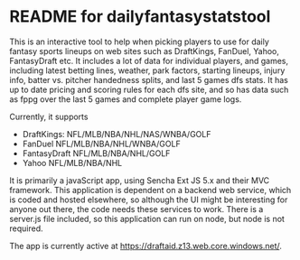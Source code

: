 # README for dailyfantasystatstool
This is an interactive tool to help when picking players to use for daily 
fantasy sports lineups on web sites such as DraftKings, FanDuel, Yahoo, 
FantasyDraft etc. It includes a lot of data for individual players, and games, 
including latest betting lines, weather, park factors, starting lineups, 
injury info, batter vs. pitcher handedness splits, and last 5 games dfs stats.
It has up to date pricing and scoring rules for each dfs site, and so has data
such as fppg over the last 5 games and complete player game logs.

Currently, it supports 
* DraftKings: NFL/MLB/NBA/NHL/NAS/WNBA/GOLF
* FanDuel NFL/MLB/NBA/NHL/WNBA/GOLF
* FantasyDraft NFL/MLB/NBA/NHL/GOLF
* Yahoo NFL/MLB/NBA/NHL

It is primarily a javaScript app, using Sencha Ext JS 5.x 
and their MVC framework. This application is dependent on a backend web service,
 which is coded and hosted elsewhere, so although the UI might be interesting 
for anyone out there, the code needs these services to work. There is a 
server.js file included, so this application can run on node, but node is not 
required.

The app is currently active at https://draftaid.z13.web.core.windows.net/. 
